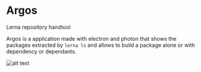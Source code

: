 # Argos
Lerna repository handtool

Argos is a application made with electron and photon that shows the packages extracted by `lerna ls` and allows to build a package alone or with dependency or dependants.

![alt text](https://i.ibb.co/DbyVk3w/argos.png)
